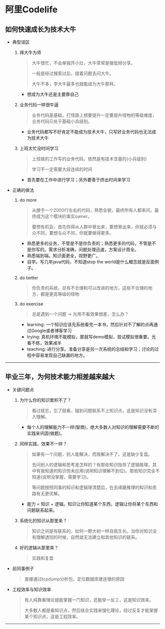 # 阿里Codelife

## 如何快速成长为技术大牛

* 典型误区

  1. 拜大牛为师

     > 大牛很忙，不会单独开小灶，大牛常常是做低频分享。
     >
     > 一般是经过搜索过后，提着问题去问大牛。
     >
     > 大牛不多，学大牛最多也就能成为大牛那样。

     * 想成为大牛还是主要靠自己

  2. 业务代码一样很牛逼

     > 业务代码是基础，打怪路上想要提升一定要提升怪物的等级难度，业务代码只处于基础小兵级别。

     * 业务代码都写不好肯定不能成为技术大牛，只写好业务代码也无法成为技术大牛

  3. 上班太忙没时间学习

     > 上班做的工作写的业务代码，依然是有技术含量的(小兵级别)
     >
     > 学习不一定需要大段连续的时间

     * 首先要在工作中进行学习；另外要善于挤出时间来学习

* 正确的做法

  1. do more

     > 从接手一个2000行左右的代码，熟悉全貌，最终所有人都来问，最终成为这个模块的事实owner。
     >
     > 要想有机会，首先你得从人群中冒出来，要想冒出来，你就必须与众不同，要想与众不同，你就要做得更多。

     * 熟悉更多的业务，不管是不是你负责的；熟悉更多的代码，不管是不是你写的。需求分析准确，问题处理迅速，方案设计周全。
     * 熟悉端到端。知识面更全，视野更广。
     * 自学。写几年java代码，不知道stop the world是什么概念就是反面例子。

  2. do better

     > 你负责的系统，总有不合理和可以改进的地方，这些不合理的地方，都是更高等级的怪物

  3. do exercise

     > 总是遇到一个问题 -> 光用不看效果很差，怎么办？

     * learning: 一个知识应该先系统看完一本书，然后针对不了解的点再通过Google或者博客学习
     * trying: 真机环境不能模拟，那就写demo模拟，尝试模拟很重要。光看不练，效果减半
     * teaching: 进行分享。准备分享是另一次系统的总结和学习；讨论的过程中容易发现自己缺漏的地方。

***

## 毕业三年，为何技术能力相差越来越大

* 关键问题点

  1. 为什么你的知识累积不了？

     > 看过就忘，忘了就看，碰到问题联系不上知识点。这是知识没有深入理解。

     * 每个人的理解能力不一样(智商)，绝大多数人对知识的理解需要不断的实践来巩固(做题)。

  2. 同样实践，效果不一样？

     > 如果有一个问题，别人能解决，而我解决不了。这是缺少复盘。
     >
     > 去问别人的逻辑和思考是怎样的？有那些知识指导了逻辑推理，其中有我知道的知识但未应用(说明知识理解不到位)。那些知识完全不知道(说明没掌握，需要学习)。
     >
     > 等问题按照同事的知识和逻辑理清楚后，在去琢磨推理的知识和思路有无更优解。

     * 能力 = 知识 + 逻辑。知识让你知道某个东西，逻辑让你将某个东西和问题联系起来。

  3. 系统化的知识从那里来？

     > 知识之间是有联系的，如何一颗大树一样自我生长。当你对知识没有理解透彻的时候，自然就无法建立和其他知识的联系。

  4. 好的逻辑从那里来？

     > 实践和复盘

* 前同事例子

  > 直接通过tcpdump分析包，定位数据库建连慢的原因

* 工程效率与知识效率

  > 有人纯靠看理论就能掌握一门知识，还能举一反三，这是知识效率。
  >
  > 大多数人都是看知识点，然后结合实践来强化理论，经过反复才能掌握某个知识点，这是工程效率。

***
